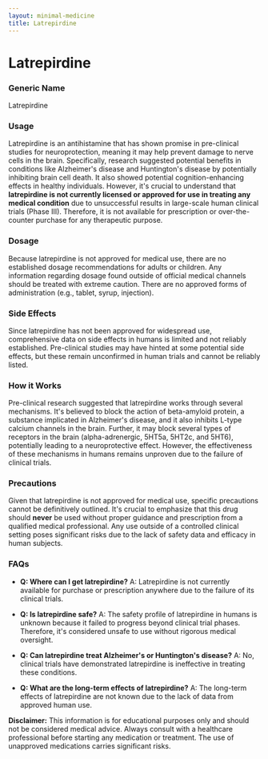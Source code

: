 ```yaml
---
layout: minimal-medicine
title: Latrepirdine
---
```


# Latrepirdine
### Generic Name
Latrepirdine

### Usage
Latrepirdine is an antihistamine that has shown promise in pre-clinical studies for neuroprotection, meaning it may help prevent damage to nerve cells in the brain.  Specifically, research suggested potential benefits in conditions like Alzheimer's disease and Huntington's disease by potentially inhibiting brain cell death.  It also showed potential cognition-enhancing effects in healthy individuals. However, it's crucial to understand that **latrepirdine is not currently licensed or approved for use in treating any medical condition** due to unsuccessful results in large-scale human clinical trials (Phase III).  Therefore, it is not available for prescription or over-the-counter purchase for any therapeutic purpose.

### Dosage
Because latrepirdine is not approved for medical use, there are no established dosage recommendations for adults or children.  Any information regarding dosage found outside of official medical channels should be treated with extreme caution.  There are no approved forms of administration (e.g., tablet, syrup, injection).

### Side Effects
Since latrepirdine has not been approved for widespread use, comprehensive data on side effects in humans is limited and not reliably established.  Pre-clinical studies may have hinted at some potential side effects, but these remain unconfirmed in human trials and cannot be reliably listed.

### How it Works
Pre-clinical research suggested that latrepirdine works through several mechanisms.  It's believed to block the action of beta-amyloid protein, a substance implicated in Alzheimer's disease, and it also inhibits L-type calcium channels in the brain. Further, it may block several types of receptors in the brain (alpha-adrenergic, 5HT5a, 5HT2c, and 5HT6), potentially leading to a neuroprotective effect.  However, the effectiveness of these mechanisms in humans remains unproven due to the failure of clinical trials.


### Precautions
Given that latrepirdine is not approved for medical use, specific precautions cannot be definitively outlined.  It's crucial to emphasize that this drug should **never** be used without proper guidance and prescription from a qualified medical professional.  Any use outside of a controlled clinical setting poses significant risks due to the lack of safety data and efficacy in human subjects.


### FAQs

* **Q: Where can I get latrepirdine?**  A: Latrepirdine is not currently available for purchase or prescription anywhere due to the failure of its clinical trials.

* **Q: Is latrepirdine safe?** A: The safety profile of latrepirdine in humans is unknown because it failed to progress beyond clinical trial phases.  Therefore, it's considered unsafe to use without rigorous medical oversight.

* **Q: Can latrepirdine treat Alzheimer's or Huntington's disease?** A:  No, clinical trials have demonstrated latrepirdine is ineffective in treating these conditions.

* **Q:  What are the long-term effects of latrepirdine?** A: The long-term effects of latrepirdine are not known due to the lack of data from approved human use.

**Disclaimer:**  This information is for educational purposes only and should not be considered medical advice.  Always consult with a healthcare professional before starting any medication or treatment.  The use of unapproved medications carries significant risks.
